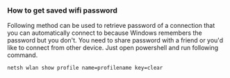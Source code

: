 ### How to get saved wifi password

Following method can be used to retrieve password of a connection that you can automatically connect to because Windows remembers the password but you don't. You need to share password with a friend or you'd like to connect from other device. Just open powershell and run following command.

`netsh wlan show profile name=profilename key=clear`